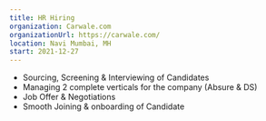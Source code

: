 ```yaml
---
title: HR Hiring
organization: Carwale.com
organizationUrl: https://carwale.com/
location: Navi Mumbai, MH
start: 2021-12-27
---
```


* Sourcing, Screening & Interviewing of Candidates
* Managing 2 complete verticals for the company (Absure & DS)
* Job Offer & Negotiations
* Smooth Joining & onboarding of Candidate